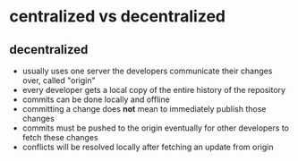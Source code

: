 # centralized vs decentralized

## decentralized

- usually uses one server the developers communicate their changes over, called "origin"
- every developer gets a local copy of the entire history of the repository
- commits can be done locally and offline
- committing a change does **not** mean to immediately publish those changes
- commits must be pushed to the origin eventually for other developers to fetch these changes
- conflicts will be resolved locally after fetching an update from origin